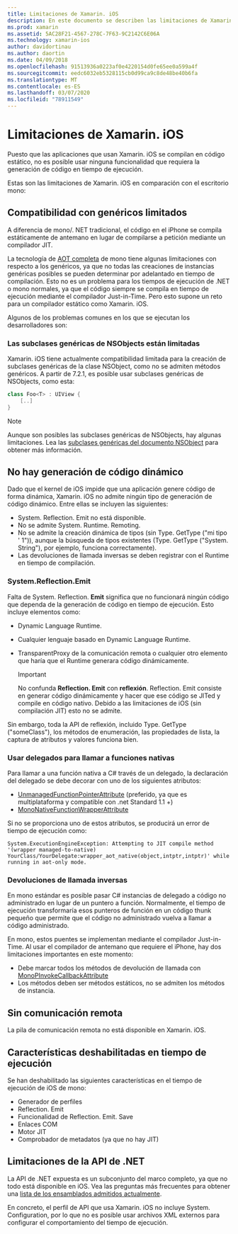 ```yaml
---
title: Limitaciones de Xamarin. iOS
description: En este documento se describen las limitaciones de Xamarin. iOS, la explicación de los genéricos, las subclases genéricas de NSObjects, P/Invoke en objetos genéricos y mucho más.
ms.prod: xamarin
ms.assetid: 5AC28F21-4567-278C-7F63-9C2142C6E06A
ms.technology: xamarin-ios
author: davidortinau
ms.author: daortin
ms.date: 04/09/2018
ms.openlocfilehash: 91513936a0223af0e4220154d0fe65ee0a599a4f
ms.sourcegitcommit: eedc6032eb5328115cb0d99ca9c8de48be40b6fa
ms.translationtype: MT
ms.contentlocale: es-ES
ms.lasthandoff: 03/07/2020
ms.locfileid: "78911549"
---
```

# <a name="limitations-of-xamarinios"></a>Limitaciones de Xamarin. iOS

Puesto que las aplicaciones que usan Xamarin. iOS se compilan en código estático, no es posible usar ninguna funcionalidad que requiera la generación de código en tiempo de ejecución.

Estas son las limitaciones de Xamarin. iOS en comparación con el escritorio mono:

 <a name="Limited_Generics_Support" />

## <a name="limited-generics-support"></a>Compatibilidad con genéricos limitados

A diferencia de mono/. NET tradicional, el código en el iPhone se compila estáticamente de antemano en lugar de compilarse a petición mediante un compilador JIT.

La tecnología de [AOT completa](https://www.mono-project.com/docs/advanced/aot/#full-aot) de mono tiene algunas limitaciones con respecto a los genéricos, ya que no todas las creaciones de instancias genéricas posibles se pueden determinar por adelantado en tiempo de compilación. Esto no es un problema para los tiempos de ejecución de .NET o mono normales, ya que el código siempre se compila en tiempo de ejecución mediante el compilador Just-in-Time. Pero esto supone un reto para un compilador estático como Xamarin. iOS.

Algunos de los problemas comunes en los que se ejecutan los desarrolladores son:

 <a name="Generic_Subclasses_of_NSObjects_are_limited" />

### <a name="generic-subclasses-of-nsobjects-are-limited"></a>Las subclases genéricas de NSObjects están limitadas

Xamarin. iOS tiene actualmente compatibilidad limitada para la creación de subclases genéricas de la clase NSObject, como no se admiten métodos genéricos. A partir de 7.2.1, es posible usar subclases genéricas de NSObjects, como esta:

```csharp
class Foo<T> : UIView {
    [..]
}
```

> [!NOTE]
> Aunque son posibles las subclases genéricas de NSObjects, hay algunas limitaciones. Lea las [subclases genéricas del documento NSObject](~/ios/internals/api-design/nsobject-generics.md) para obtener más información.

 <a name="No_Dynamic_Code_Generation" />

## <a name="no-dynamic-code-generation"></a>No hay generación de código dinámico

Dado que el kernel de iOS impide que una aplicación genere código de forma dinámica, Xamarin. iOS no admite ningún tipo de generación de código dinámico. Entre ellas se incluyen las siguientes:

- System. Reflection. Emit no está disponible.
- No se admite System. Runtime. Remoting.
- No se admite la creación dinámica de tipos (sin Type. GetType ("mi tipo ' 1")), aunque la búsqueda de tipos existentes (Type. GetType ("System. String"), por ejemplo, funciona correctamente).
- Las devoluciones de llamada inversas se deben registrar con el Runtime en tiempo de compilación.

 <a name="System.Reflection.Emit" />

### <a name="systemreflectionemit"></a>System.Reflection.Emit

Falta de System. Reflection. **Emit** significa que no funcionará ningún código que dependa de la generación de código en tiempo de ejecución. Esto incluye elementos como:

- Dynamic Language Runtime.
- Cualquier lenguaje basado en Dynamic Language Runtime.
- TransparentProxy de la comunicación remota o cualquier otro elemento que haría que el Runtime generara código dinámicamente.

  > [!IMPORTANT]
  > No confunda **Reflection. Emit** con **reflexión**. Reflection. Emit consiste en generar código dinámicamente y hacer que ese código se JITed y compile en código nativo. Debido a las limitaciones de iOS (sin compilación JIT) esto no se admite.

Sin embargo, toda la API de reflexión, incluido Type. GetType ("someClass"), los métodos de enumeración, las propiedades de lista, la captura de atributos y valores funciona bien.

### <a name="using-delegates-to-call-native-functions"></a>Usar delegados para llamar a funciones nativas

Para llamar a una función nativa a C# través de un delegado, la declaración del delegado se debe decorar con uno de los siguientes atributos:

- [UnmanagedFunctionPointerAttribute](xref:System.Runtime.InteropServices.UnmanagedFunctionPointerAttribute) (preferido, ya que es multiplataforma y compatible con .net Standard 1.1 +)
- [MonoNativeFunctionWrapperAttribute](xref:ObjCRuntime.MonoNativeFunctionWrapperAttribute)

Si no se proporciona uno de estos atributos, se producirá un error de tiempo de ejecución como:

```
System.ExecutionEngineException: Attempting to JIT compile method '(wrapper managed-to-native) YourClass/YourDelegate:wrapper_aot_native(object,intptr,intptr)' while running in aot-only mode.
```

 <a name="Reverse_Callbacks" />

### <a name="reverse-callbacks"></a>Devoluciones de llamada inversas

En mono estándar es posible pasar C# instancias de delegado a código no administrado en lugar de un puntero a función. Normalmente, el tiempo de ejecución transformaría esos punteros de función en un código thunk pequeño que permite que el código no administrado vuelva a llamar a código administrado.

En mono, estos puentes se implementan mediante el compilador Just-in-Time. Al usar el compilador de antemano que requiere el iPhone, hay dos limitaciones importantes en este momento:

- Debe marcar todos los métodos de devolución de llamada con [MonoPInvokeCallbackAttribute](xref:ObjCRuntime.MonoPInvokeCallbackAttribute)
- Los métodos deben ser métodos estáticos, no se admiten los métodos de instancia.

<a name="No_Remoting" />

## <a name="no-remoting"></a>Sin comunicación remota

La pila de comunicación remota no está disponible en Xamarin. iOS.

 <a name="Runtime_Disabled_Features" />

## <a name="runtime-disabled-features"></a>Características deshabilitadas en tiempo de ejecución

Se han deshabilitado las siguientes características en el tiempo de ejecución de iOS de mono:

- Generador de perfiles
- Reflection. Emit
- Funcionalidad de Reflection. Emit. Save
- Enlaces COM
- Motor JIT
- Comprobador de metadatos (ya que no hay JIT)

 <a name=".NET_API_Limitations" />

## <a name="net-api-limitations"></a>Limitaciones de la API de .NET

La API de .NET expuesta es un subconjunto del marco completo, ya que no todo está disponible en iOS. Vea las preguntas más frecuentes para obtener una [lista de los ensamblados admitidos actualmente](~/cross-platform/internals/available-assemblies.md).

En concreto, el perfil de API que usa Xamarin. iOS no incluye System. Configuration, por lo que no es posible usar archivos XML externos para configurar el comportamiento del tiempo de ejecución.
